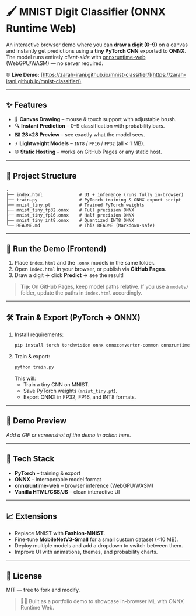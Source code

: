 # 🖌️ MNIST Digit Classifier (ONNX Runtime Web)

An interactive browser demo where you can **draw a digit (0–9)** on a canvas and instantly get predictions using a **tiny PyTorch CNN** exported to **ONNX**. The model runs entirely *client-side* with [onnxruntime-web](https://onnxruntime.ai/) (WebGPU/WASM) — no server required.

🌐 **Live Demo:** [https://zarah-irani.github.io/mnist-classifier/](https://zarah-irani.github.io/mnist-classifier/)

---

## ✨ Features
- 🎨 **Canvas Drawing** – mouse & touch support with adjustable brush.
- 🔍 **Instant Prediction** – 0–9 classification with probability bars.
- 🖼️ **28×28 Preview** – see exactly what the model sees.
- ⚡ **Lightweight Models** – `INT8` / `FP16` / `FP32` (all < 1 MB).
- 🌐 **Static Hosting** – works on GitHub Pages or any static host.

---

## 📂 Project Structure
```
.
├── index.html              # UI + inference (runs fully in-browser)
├── train.py                # PyTorch training & ONNX export script
├── mnist_tiny.pt           # Trained PyTorch weights
├── mnist_tiny_fp32.onnx    # Full precision ONNX
├── mnist_tiny_fp16.onnx    # Half precision ONNX
├── mnist_tiny_int8.onnx    # Quantized INT8 ONNX
└── README.md               # This README (Markdown-safe)
```

---

## 🚀 Run the Demo (Frontend)
1. Place `index.html` and the `.onnx` models in the same folder.
2. Open `index.html` in your browser, or publish via **GitHub Pages**.
3. Draw a digit → click **Predict** → see the result!

> **Tip:** On GitHub Pages, keep model paths relative. If you use a `models/` folder, update the paths in `index.html` accordingly.

---

## 🛠️ Train & Export (PyTorch → ONNX)
1. Install requirements:
   ```bash
   pip install torch torchvision onnx onnxconverter-common onnxruntime onnxruntime-tools
   ```
2. Train & export:
   ```bash
   python train.py
   ```
   This will:
   - Train a tiny CNN on MNIST.
   - Save PyTorch weights (`mnist_tiny.pt`).
   - Export ONNX in FP32, FP16, and INT8 formats.

---

## 📸 Demo Preview
_Add a GIF or screenshot of the demo in action here._

---

## 🧩 Tech Stack
- **PyTorch** – training & export
- **ONNX** – interoperable model format
- **onnxruntime-web** – browser inference (WebGPU/WASM)
- **Vanilla HTML/CSS/JS** – clean interactive UI

---

## 📈 Extensions
- Replace MNIST with **Fashion-MNIST**.
- Fine-tune **MobileNetV3-Small** for a small custom dataset (<10 MB).
- Deploy multiple models and add a dropdown to switch between them.
- Improve UI with animations, themes, and probability charts.

---

## 📜 License
MIT — free to fork and modify.

> 👩‍💻 Built as a portfolio demo to showcase in-browser ML with ONNX Runtime Web.
